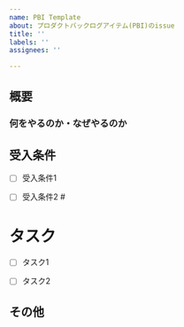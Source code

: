 ```yaml
---
name: PBI Template
about: プロダクトバックログアイテム(PBI)のissue
title: ''
labels: ''
assignees: ''

---
```


## 概要 <!-- このPBIにおける主要な課題や機能、及び期待される成果について簡潔に説明してください。--> 



### 何をやるのか・なぜやるのか 



## 受入条件 <!-- このPBIを完了とするための条件をリスト形式で記載してください。受け入れ条件は状態として記載します。--> 

- [ ] 受入条件1 

- [ ] 受入条件2 #



# タスク <!-- 開発者がこのPBIを達成するために必要なタスク（具体的な作業項目）をリスト形式で記載してください。--> 

- [ ] タスク1 

- [ ] タスク2 



## その他 <!-- このPBIに関連するドキュメント、過去の類似したPBI、注記や備考などをここに記載してください。-->
